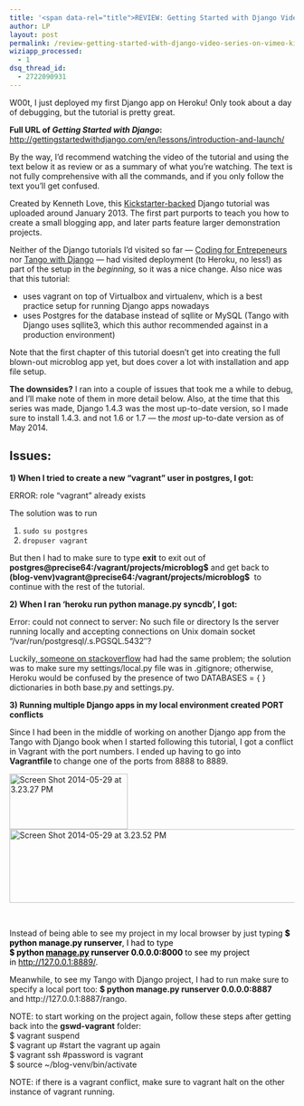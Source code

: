 ```yaml
---
title: '<span data-rel="title">REVIEW: Getting Started with Django Video Series on Vimeo (Kickstarter-backed), Part I</span>'
author: LP
layout: post
permalink: /review-getting-started-with-django-video-series-on-vimeo-kickstarter-backed-part-i/
wiziapp_processed:
  - 1
dsq_thread_id:
  - 2722090931
---
```


<p>
  W00t, I just deployed my first Django app on Heroku! Only took about a day of debugging, but the tutorial is pretty great.
</p>

<p>
  <strong>Full URL of <em>Getting Started with Django</em>:</strong><br /> <a href="http://gettingstartedwithdjango.com/en/lessons/introduction-and-launch/">http://gettingstartedwithdjango.com/en/lessons/introduction-and-launch/</a>
</p>

<p>
</p>

<p>
  By the way, I&#8217;d recommend watching the video of the tutorial and using the text below it as review or as a summary of what you&#8217;re watching. The text is not fully comprehensive with all the commands, and if you only follow the text you&#8217;ll get confused.
</p>

<p>
  Created by Kenneth Love, this <a href="https://www.kickstarter.com/projects/657368266/getting-started-with-django" target="_blank">Kickstarter-backed</a> Django tutorial was uploaded around January 2013. The first part purports to teach you how to create a small blogging app, and later parts feature larger demonstration projects.
</p>

<p>
  Neither of the Django tutorials I&#8217;d visited so far &#8212; <a href="https://www.youtube.com/watch?v=3DccH9AMwFQ">Coding for Entrepeneurs</a> nor <a href="http://www.tangowithdjango.com/book/">Tango with Django</a> &#8212; had visited deployment (to Heroku, no less!) as part of the setup in the <em>beginning, </em>so it was a nice change. Also nice was that this tutorial:
</p>

<ul>
  <li>
    uses vagrant on top of Virtualbox and virtualenv, which is a best practice setup for running Django apps nowadays
  </li>
  <li>
    uses Postgres for the database instead of sqllite or MySQL (Tango with Django uses sqllite3, which this author recommended against in a production environment)
  </li>
</ul>

<p>
  Note that the first chapter of this tutorial doesn&#8217;t get into creating the full blown-out microblog app yet, but does cover a lot with installation and app file setup.
</p>

<p>
  <strong>The downsides?</strong> I ran into a couple of issues that took me a while to debug, and I&#8217;ll make note of them in more detail below. Also, at the time that this series was made, Django 1.4.3 was the most up-to-date version, so I made sure to install 1.4.3. and not 1.6 or 1.7 &#8212; the <em>most</em> up-to-date version as of May 2014.
</p>

<h2>
  <strong>Issues:</strong>
</h2>

<p>
  <strong>1) When I tried to create a new &#8220;vagrant&#8221; user in postgres, I got:</strong>
</p>

<p>
  ERROR: role &#8220;vagrant&#8221; already exists
</p>

<p>
  The solution was to run
</p>

<ol>
  <li>
    <code>sudo su postgres</code>
  </li>
  <li>
    <code>dropuser vagrant</code>
  </li>
</ol>

<p>
  But then I had to make sure to type <strong>exit</strong> to exit out of <strong>postgres@precise64:/vagrant/projects/microblog$</strong> and get back to <strong>(blog-venv)vagrant@precise64:/vagrant/projects/microblog$</strong>  to continue with the rest of the tutorial.
</p>

<p>
  <strong>2) When I ran &#8216;heroku run python manage.py syncdb&#8217;, I got:</strong>
</p>

<p>
  Error: could not connect to server: No such file or directory Is the server running locally and accepting connections on Unix domain socket &#8220;/var/run/postgresql/.s.PGSQL.5432&#8243;?
</p>

<p>
  Luckily,<a href="http://stackoverflow.com/questions/14574827/gswd-heroku-django-manage-py-issue"> someone on stackoverflow</a> had had the same problem; the solution was to make sure my settings/local.py file was in .gitignore; otherwise, Heroku would be confused by the presence of two DATABASES = { } dictionaries in both base.py and settings.py.
</p>

<p>
  <strong>3) Running multiple Django apps in my local environment created PORT conflicts</strong>
</p>

<p>
  Since I had been in the middle of working on another Django app from the Tango with Django book when I started following this tutorial, I got a conflict in Vagrant with the port numbers. I ended up having to go into <strong>Vagrantfile </strong>to change one of the ports from 8888 to 8889.
</p>

<p>
  <a href="http://www.thecodingdiaries.com/wp-content/uploads/2014/05/Screen-Shot-2014-05-29-at-3.23.27-PM.png"><img class="alignnone size-full wp-image-814" alt="Screen Shot 2014-05-29 at 3.23.27 PM" src="http://www.thecodingdiaries.com/wp-content/uploads/2014/05/Screen-Shot-2014-05-29-at-3.23.27-PM.png" width="209" height="98" /></a><a href="http://www.thecodingdiaries.com/wp-content/uploads/2014/05/Screen-Shot-2014-05-29-at-3.23.52-PM.png"><img class="alignnone size-full wp-image-815" alt="Screen Shot 2014-05-29 at 3.23.52 PM" src="http://www.thecodingdiaries.com/wp-content/uploads/2014/05/Screen-Shot-2014-05-29-at-3.23.52-PM.png" width="703" height="130" /></a>
</p>

<p>
  &nbsp;
</p>

<p>
  Instead of being able to see my project in my local browser by just typing <span style="color: #000000;"><b>$ python manage.py runserver</b>, I had to type <strong>$ </strong><b>python </b><span style="text-decoration: underline;"><b>manage.py</b></span><b> runserver 0.0.0.0:8000</b> to see my project in <span style="text-decoration: underline;">http://127.0.0.1:8889/</span>.</span>
</p>

<p>
  Meanwhile, to see my Tango with Django project, I had to run make sure to specify a local port too: <strong>$ python manage.py runserver 0.0.0.0:8887</strong> and http://127.0.0.1:8887/rango.
</p>

<p>
  NOTE: to start working on the project again, follow these steps after getting back into the <strong>gswd-vagrant</strong> folder:<br /> $ vagrant suspend<br /> $ vagrant up #start the vagrant up again<br /> $ vagrant ssh #password is vagrant<br /> $ source ~/blog-venv/bin/activate
</p>

<p>
  NOTE: if there is a vagrant conflict, make sure to vagrant halt on the other instance of vagrant running.
</p>